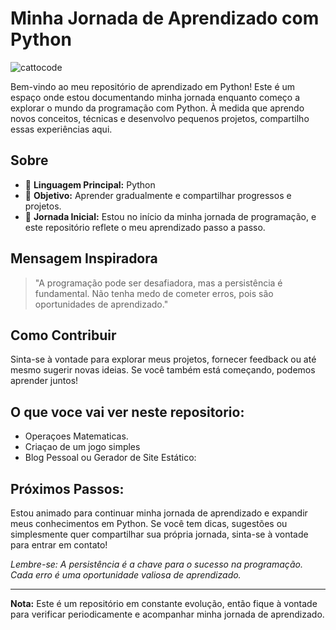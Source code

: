 # Minha Jornada de Aprendizado com  Python

  ![cattocode](https://media1.tenor.com/m/GOj9ZF_-ZOcAAAAC/cat.gif)

Bem-vindo ao meu repositório de aprendizado em Python! Este é um espaço onde estou documentando minha jornada enquanto começo a explorar o mundo da programação com Python. À medida que aprendo novos conceitos, técnicas e desenvolvo pequenos projetos, compartilho essas experiências aqui.

## Sobre

- 🐍 **Linguagem Principal:** Python 
- 🚀 **Objetivo:** Aprender gradualmente e compartilhar progressos e projetos.
- 🌱 **Jornada Inicial:** Estou no início da minha jornada de programação, e este repositório reflete o meu aprendizado passo a passo.

## Mensagem Inspiradora

> "A programação pode ser desafiadora, mas a persistência é fundamental. Não tenha medo de cometer erros, pois são oportunidades de aprendizado."

## Como Contribuir

Sinta-se à vontade para explorar meus projetos, fornecer feedback ou até mesmo sugerir novas ideias. Se você também está começando, podemos aprender juntos!

## O que voce vai ver neste repositorio:

- Operaçoes Matematicas.                                                                                                                                                            
- Criaçao de um jogo simples 
- Blog Pessoal ou Gerador de Site Estático:


## Próximos Passos:

Estou animado para continuar minha jornada de aprendizado e expandir meus conhecimentos em Python. Se você tem dicas, sugestões ou simplesmente quer compartilhar sua própria jornada, sinta-se à vontade para entrar em contato!

_Lembre-se: A persistência é a chave para o sucesso na programação. Cada erro é uma oportunidade valiosa de aprendizado._

---

**Nota:** Este é um repositório em constante evolução, então fique à vontade para verificar periodicamente e acompanhar minha jornada de aprendizado.


